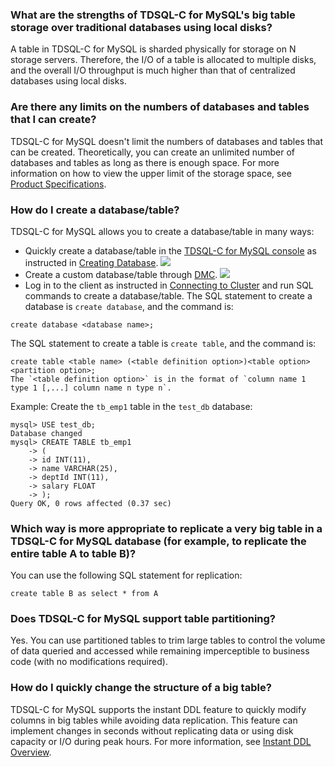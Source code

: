 
### What are the strengths of TDSQL-C for MySQL's big table storage over traditional databases using local disks?
A table in TDSQL-C for MySQL is sharded physically for storage on N storage servers. Therefore, the I/O of a table is allocated to multiple disks, and the overall I/O throughput is much higher than that of centralized databases using local disks.

### Are there any limits on the numbers of databases and tables that I can create?
TDSQL-C for MySQL doesn't limit the numbers of databases and tables that can be created. Theoretically, you can create an unlimited number of databases and tables as long as there is enough space. For more information on how to view the upper limit of the storage space, see [Product Specifications](https://www.tencentcloud.com/document/product/1098/46430).

### How do I create a database/table?
TDSQL-C for MySQL allows you to create a database/table in many ways:
- Quickly create a database/table in the [TDSQL-C for MySQL console](https://console.cloud.tencent.com/cynosdb/mysql) as instructed in [Creating Database](https://www.tencentcloud.com/document/product/1098/44606).
![](https://staticintl.cloudcachetci.com/yehe/backend-news/MxbF364_14.png)
- Create a custom database/table through [DMC](https://dms.cloud.tencent.com/?resource-retry=2#/login?dbType=cynosdbmysql&region=ap-guangzhou&instanceId=cynosdbmysql-aaf8s18h).
![](https://staticintl.cloudcachetci.com/yehe/backend-news/Ih2L156_15.png)
- Log in to the client as instructed in [Connecting to Cluster](https://www.tencentcloud.com/document/product/1098/51979) and run SQL commands to create a database/table.
The SQL statement to create a database is `create database`, and the command is:
```
create database <database name>;
```
The SQL statement to create a table is `create table`, and the command is:
```
create table <table name> (<table definition option>)<table option><partition option>;
The `<table definition option>` is in the format of `column name 1 type 1 [,...] column name n type n`.
```
Example: Create the `tb_emp1` table in the `test_db` database:
```
mysql> USE test_db;
Database changed
mysql> CREATE TABLE tb_emp1
    -> (
    -> id INT(11),
    -> name VARCHAR(25),
    -> deptId INT(11),
    -> salary FLOAT
    -> );
Query OK, 0 rows affected (0.37 sec)
```

### Which way is more appropriate to replicate a very big table in a TDSQL-C for MySQL database (for example, to replicate the entire table A to table B)?
You can use the following SQL statement for replication:
```
create table B as select * from A
```

### Does TDSQL-C for MySQL support table partitioning?
Yes. You can use partitioned tables to trim large tables to control the volume of data queried and accessed while remaining imperceptible to business code (with no modifications required).

### How do I quickly change the structure of a big table?
TDSQL-C for MySQL supports the instant DDL feature to quickly modify columns in big tables while avoiding data replication. This feature can implement changes in seconds without replicating data or using disk capacity or I/O during peak hours. For more information, see [Instant DDL Overview](https://intl.cloud.tencent.com/document/product/1098/44589).
